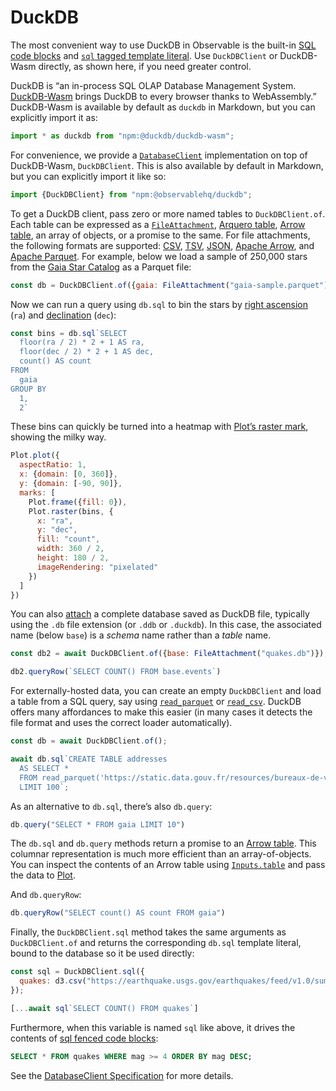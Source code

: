 # DuckDB

<div class="tip">The most convenient way to use DuckDB in Observable is the built-in <a href="../sql">SQL code blocks</a> and <a href="../sql#sql-literals"><code>sql</code> tagged template literal</a>. Use <code>DuckDBClient</code> or DuckDB-Wasm directly, as shown here, if you need greater control.</div>

DuckDB is “an in-process SQL OLAP Database Management System. [DuckDB-Wasm](https://github.com/duckdb/duckdb-wasm) brings DuckDB to every browser thanks to WebAssembly.” DuckDB-Wasm is available by default as `duckdb` in Markdown, but you can explicitly import it as:

```js echo
import * as duckdb from "npm:@duckdb/duckdb-wasm";
```

For convenience, we provide a [`DatabaseClient`](https://observablehq.com/@observablehq/database-client-specification) implementation on top of DuckDB-Wasm, `DuckDBClient`. This is also available by default in Markdown, but you can explicitly import it like so:

```js echo
import {DuckDBClient} from "npm:@observablehq/duckdb";
```

To get a DuckDB client, pass zero or more named tables to `DuckDBClient.of`. Each table can be expressed as a [`FileAttachment`](../javascript/files), [Arquero table](./arquero), [Arrow table](./arrow), an array of objects, or a promise to the same. For file attachments, the following formats are supported: [CSV](./lib/csv), [TSV](./lib/csv), [JSON](./javascript/files#json), [Apache Arrow](./lib/arrow), and [Apache Parquet](./lib/arrow#apache-parquet). For example, below we load a sample of 250,000 stars from the [Gaia Star Catalog](https://observablehq.com/@cmudig/peeking-into-the-gaia-star-catalog) as a Parquet file:

```js echo
const db = DuckDBClient.of({gaia: FileAttachment("gaia-sample.parquet")});
```

Now we can run a query using `db.sql` to bin the stars by [right ascension](https://en.wikipedia.org/wiki/Right_ascension) (`ra`) and [declination](https://en.wikipedia.org/wiki/Declination) (`dec`):

```js echo
const bins = db.sql`SELECT
  floor(ra / 2) * 2 + 1 AS ra,
  floor(dec / 2) * 2 + 1 AS dec,
  count() AS count
FROM
  gaia
GROUP BY
  1,
  2`
```

These bins can quickly be turned into a heatmap with [Plot’s raster mark](https://observablehq.com/plot/marks/raster), showing the milky way.

```js echo
Plot.plot({
  aspectRatio: 1,
  x: {domain: [0, 360]},
  y: {domain: [-90, 90]},
  marks: [
    Plot.frame({fill: 0}),
    Plot.raster(bins, {
      x: "ra",
      y: "dec",
      fill: "count",
      width: 360 / 2,
      height: 180 / 2,
      imageRendering: "pixelated"
    })
  ]
})
```

You can also [attach](https://duckdb.org/docs/sql/statements/attach) a complete database saved as DuckDB file, typically using the `.db` file extension (or `.ddb` or `.duckdb`). In this case, the associated name (below `base`) is a _schema_ name rather than a _table_ name.

```js echo
const db2 = await DuckDBClient.of({base: FileAttachment("quakes.db")});
```

```js echo
db2.queryRow(`SELECT COUNT() FROM base.events`)
```

For externally-hosted data, you can create an empty `DuckDBClient` and load a table from a SQL query, say using [`read_parquet`](https://duckdb.org/docs/guides/import/parquet_import) or [`read_csv`](https://duckdb.org/docs/guides/import/csv_import). DuckDB offers many affordances to make this easier (in many cases it detects the file format and uses the correct loader automatically).

```js run=false
const db = await DuckDBClient.of();

await db.sql`CREATE TABLE addresses
  AS SELECT *
  FROM read_parquet('https://static.data.gouv.fr/resources/bureaux-de-vote-et-adresses-de-leurs-electeurs/20230626-135723/table-adresses-reu.parquet')
  LIMIT 100`;
```

As an alternative to `db.sql`, there’s also `db.query`:

```js echo
db.query("SELECT * FROM gaia LIMIT 10")
```

<div class="note">The <code>db.sql</code> and <code>db.query</code> methods return a promise to an <a href="./arrow">Arrow table</a>. This columnar representation is much more efficient than an array-of-objects. You can inspect the contents of an Arrow table using <a href="../inputs/table"><code>Inputs.table</code></a> and pass the data to <a href="./plot">Plot</a>.</div>

And `db.queryRow`:

```js echo
db.queryRow("SELECT count() AS count FROM gaia")
```

Finally, the `DuckDBClient.sql` method takes the same arguments as `DuckDBClient.of` and returns the corresponding `db.sql` template literal, bound to the database so it be used directly:

```js echo
const sql = DuckDBClient.sql({
  quakes: d3.csv("https://earthquake.usgs.gov/earthquakes/feed/v1.0/summary/all_day.csv", d3.autoType)
});
```

```js echo
[...await sql`SELECT COUNT() FROM quakes`]
```

Furthermore, when this variable is named `sql` like above, it drives the contents of [sql fenced code blocks](../sql):

```sql echo
SELECT * FROM quakes WHERE mag >= 4 ORDER BY mag DESC;
```

See the [DatabaseClient Specification](https://observablehq.com/@observablehq/database-client-specification) for more details.
